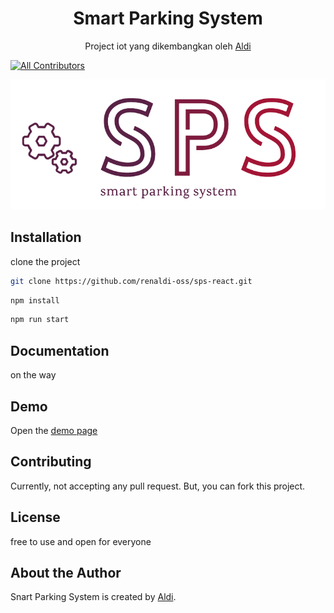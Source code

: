 <h1 align="center">Smart Parking System</h1>
<p align="center">Project iot yang dikembangkan oleh <a href="https://github.com/zuramai/mazer"> Aldi</a></p>
<p align="center">

[![All Contributors](https://img.shields.io/badge/all_contributors-1-green.svg?style=flat-square)](#contributors-)

![Logo](./public/logo.png)


## Installation
clone the project
```bash
git clone https://github.com/renaldi-oss/sps-react.git  
```
```bash
npm install 
```
```bash
npm run start
```

## Documentation
on the way

## Demo
Open the [demo page](#)

## Contributing
Currently, not accepting any pull request. But, you can fork this project.

## License
free to use and open for everyone

## About the Author
Snart Parking System is created by <a href="https://www.linkedin.com/in/reynaldi-fakhri-pratama-264575208/">Aldi</a>. 